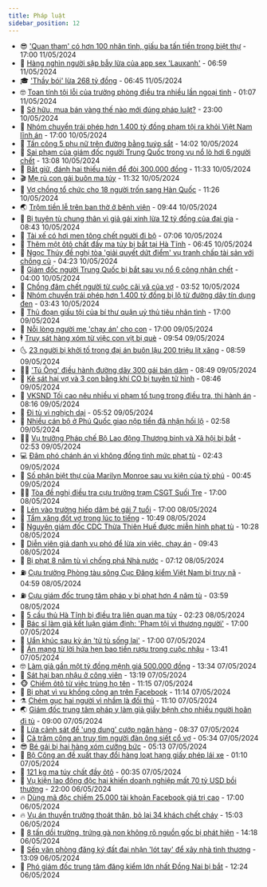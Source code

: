 ```yaml
---
title: Pháp luật
sidebar_position: 12
---
```


<!-- vnexpress-phap-luat:START -->
- 😎 [&#39;Quan tham&#39; có hơn 100 nhân tình, giấu ba tấn tiền trong biệt thự](https://vnexpress.net/quan-tham-co-hon-100-nhan-tinh-giau-ba-tan-tien-trong-biet-thu-4743760.html) - 17:00 11/05/2024
- 🥰 [Hàng nghìn người sập bẫy lừa của app sex &#39;Lauxanh&#39;](https://vnexpress.net/hang-nghin-nguoi-sap-bay-lua-cua-app-sex-lauxanh-4744823.html) - 06:59 11/05/2024
- 🎓 [&#39;Thầy bói&#39; lừa 268 tỷ đồng](https://vnexpress.net/thay-boi-lua-268-ty-dong-hang-chuc-nguoi-4744862.html) - 06:45 11/05/2024
- 🤓 [Toan tính tội lỗi của trưởng phòng điều tra nhiều lần ngoại tình](https://vnexpress.net/toan-tinh-sau-nhung-cuoc-tinh-cua-truong-phong-dieu-tra-ham-sac-duc-4744695.html) - 01:07 11/05/2024
- 🎊 [Sở hữu, mua bán vàng thế nào mới đúng pháp luật?](https://vnexpress.net/ban-co-biet-quy-dinh-phap-luat-ve-so-huu-mua-ban-vang-4744597.html) - 23:00 10/05/2024
- 🙉 [Nhóm chuyển trái phép hơn 1.400 tỷ đồng phạm tội ra khỏi Việt Nam lĩnh án](https://vnexpress.net/nhom-chuyen-trai-phep-hon-1-400-ty-dong-pham-toi-ra-khoi-viet-nam-linh-an-4744646.html) - 17:00 10/05/2024
- 🤡 [Tấn công 5 phụ nữ trên đường bằng tuýp sắt](https://vnexpress.net/tan-cong-5-phu-nu-tren-duong-bang-tuyp-sat-4744656.html) - 14:02 10/05/2024
- 🗽 [Sai phạm của giám đốc người Trung Quốc trong vụ nổ lò hơi 6 người chết](https://vnexpress.net/sai-pham-cua-giam-doc-nguoi-trung-quoc-trong-vu-no-lo-hoi-6-nguoi-chet-4744650.html) - 13:08 10/05/2024
- 🌋 [Bắt giữ, đánh hai thiếu niên để đòi 300.000 đồng](https://vnexpress.net/bat-giu-danh-hai-thieu-nien-de-doi-300-000-dong-4744638.html) - 11:33 10/05/2024
- 🎬 [Mẹ rủ con gái buôn ma túy](https://vnexpress.net/me-ru-con-gai-buon-ma-tuy-4744615.html) - 11:32 10/05/2024
- 💯 [Vợ chồng tổ chức cho 18 người trốn sang Hàn Quốc](https://vnexpress.net/vo-chong-to-chuc-cho-18-nguoi-tron-sang-han-quoc-4744632.html) - 11:26 10/05/2024
- 🌏 [Trộm tiền lễ trên ban thờ ở bệnh viện](https://video.vnexpress.net/trom-tien-le-tren-ban-tho-o-benh-vien-4744452.html) - 09:44 10/05/2024
- 🌊 [Bị tuyên tù chung thân vì giả gái xinh lừa 12 tỷ đồng của đại gia](https://vnexpress.net/bi-tuyen-tu-chung-than-vi-gia-gai-xinh-lua-12-ty-dong-cua-dai-gia-4744544.html) - 08:43 10/05/2024
- 💂 [Tài xế có hơi men tông chết người đi bộ](https://vnexpress.net/tai-xe-co-hoi-men-tong-chet-nguoi-di-bo-cung-chieu-4744447.html) - 07:06 10/05/2024
- 🎡 [Thêm một ôtô chất đầy ma túy bị bắt tại Hà Tĩnh](https://vnexpress.net/them-mot-oto-chat-day-ma-tuy-bi-bat-tai-ha-tinh-4744448.html) - 06:45 10/05/2024
- 🫶 [Ngọc Thúy đề nghị tòa &#39;giải quyết dứt điểm&#39; vụ tranh chấp tài sản với chồng cũ](https://vnexpress.net/ngoc-thuy-de-nghi-toa-giai-quyet-dut-diem-vu-tranh-chap-tai-san-voi-chong-cu-4744374.html) - 04:23 10/05/2024
- 🐲 [Giám đốc người Trung Quốc bị bắt sau vụ nổ 6 công nhân chết](https://vnexpress.net/giam-doc-nguoi-trung-quoc-bi-bat-sau-vu-no-6-cong-nhan-chet-4744396.html) - 04:00 10/05/2024
- 🚀 [Chồng đâm chết người từ cuộc cãi vã của vợ](https://vnexpress.net/chong-dam-chet-nguoi-tu-cuoc-cai-va-cua-vo-4744328.html) - 03:52 10/05/2024
- 🎊 [Nhóm chuyển trái phép hơn 1.400 tỷ đồng bị lộ từ đường dây tín dụng đen](https://vnexpress.net/nhom-chuyen-trai-phep-hon-1-400-ty-dong-bi-lo-tu-duong-day-tin-dung-den-4744184.html) - 03:43 10/05/2024
- 🤗 [Thủ đoạn giấu tội của bí thư quận uỷ thủ tiêu nhân tình](https://vnexpress.net/thu-doan-giau-toi-cua-bi-thu-quan-uy-thu-tieu-nhan-tinh-4744192.html) - 17:00 09/05/2024
- 🗽 [Nỗi lòng người mẹ &#39;chạy án&#39; cho con](https://vnexpress.net/noi-long-nguoi-me-chay-an-cho-con-4744007.html) - 17:00 09/05/2024
- 🕴 [Truy sát hàng xóm từ việc con vịt bị què](https://vnexpress.net/truy-sat-hang-xom-tu-viec-con-vit-bi-que-4744112.html) - 09:54 09/05/2024
- 🌜 [23 người bị khởi tố trong đại án buôn lậu 200 triệu lít xăng](https://vnexpress.net/23-nguoi-bi-khoi-to-trong-dai-an-buon-lau-200-trieu-lit-xang-4744085.html) - 08:59 09/05/2024
- 🧑‍🏫 [&#39;Tú Ông&#39; điều hành đường dây 300 gái bán dâm](https://vnexpress.net/tu-ong-dieu-hanh-duong-day-300-gai-ban-dam-4743997.html) - 08:49 09/05/2024
- 🦩 [Kẻ sát hại vợ và 3 con bằng khí CO bị tuyên tử hình](https://vnexpress.net/ke-sat-hai-vo-va-3-con-bang-khi-co-bi-tuyen-tu-hinh-4744076.html) - 08:46 09/05/2024
- 💼 [VKSND Tối cao nêu nhiều vi phạm tố tụng trong điều tra, thi hành án](https://vnexpress.net/vksnd-toi-cao-neu-nhieu-vi-pham-to-tung-trong-dieu-tra-giam-giu-4743964.html) - 08:16 09/05/2024
- 💫 [Đi tù vì nghịch dại](https://vnexpress.net/di-tu-vi-nghich-dai-4743986.html) - 05:52 09/05/2024
- 🦅 [Nhiều cán bộ ở Phú Quốc giao nộp tiền đã nhận hối lộ](https://vnexpress.net/nhieu-can-bo-o-phu-quoc-giao-nop-tien-da-nhan-hoi-lo-4743819.html) - 02:58 09/05/2024
- 🧑‍💻 [Vụ trưởng Pháp chế Bộ Lao động Thương binh và Xã hội bị bắt](https://vnexpress.net/vu-truong-phap-che-bo-lao-dong-thuong-binh-va-xa-hoi-bi-bat-4743888.html) - 02:53 09/05/2024
- 💻 [Đâm phó chánh án vì không đồng tình mức phạt tù](https://vnexpress.net/khoi-to-nguoi-dam-pho-chanh-an-vi-khong-dong-tinh-muc-phat-tu-4743818.html) - 02:43 09/05/2024
- 🤠 [Số phận biệt thự của Marilyn Monroe sau vụ kiện của tỷ phú](https://vnexpress.net/so-phan-biet-thu-cua-marilyn-monroe-sau-vu-kien-cua-ty-phu-4743751.html) - 00:45 09/05/2024
- 🧑‍🏫 [Tòa đề nghị điều tra cựu trưởng trạm CSGT Suối Tre](https://vnexpress.net/toa-de-nghi-dieu-tra-cuu-truong-tram-csgt-suoi-tre-4743745.html) - 17:00 08/05/2024
- 🌈 [Lẻn vào trường hiếp dâm bé gái 7 tuổi](https://vnexpress.net/len-vao-truong-hiep-dam-be-gai-7-tuoi-4743742.html) - 17:00 08/05/2024
- 🌮 [Tẩm xăng đốt vợ trong lúc to tiếng](https://vnexpress.net/tam-xang-dot-vo-trong-luc-to-tieng-4743691.html) - 10:49 08/05/2024
- 🐲 [Nguyên giám đốc CDC Thừa Thiên Huế được miễn hình phạt tù](https://vnexpress.net/nguyen-giam-doc-cdc-thua-thien-hue-duoc-mien-hinh-phat-tu-4743664.html) - 10:28 08/05/2024
- 🧰 [Diễn viên giả danh vụ phó để lừa xin việc, chạy án](https://vnexpress.net/lay-danh-dien-vien-canh-sat-hinh-su-de-lua-xin-viec-chay-an-4743611.html) - 09:43 08/05/2024
- 💄 [Bị phạt 8 năm tù vì chống phá Nhà nước](https://vnexpress.net/bi-phat-8-nam-tu-vi-chong-pha-nha-nuoc-4743551.html) - 07:12 08/05/2024
- ⛽️ [Cựu trưởng Phòng tàu sông Cục Đăng kiểm Việt Nam bị truy nã](https://vnexpress.net/cuu-truong-phong-tau-song-cuc-dang-kiem-viet-nam-bi-truy-na-4743472.html) - 04:59 08/05/2024
- ⛽️ [Cựu giám đốc trung tâm pháp y bị phạt hơn 4 năm tù](https://vnexpress.net/cuu-giam-doc-trung-tam-phap-y-bi-phat-hon-4-nam-tu-4743392.html) - 03:59 08/05/2024
- 💂 [5 cầu thủ Hà Tĩnh bị điều tra liên quan ma túy](https://vnexpress.net/4-cau-thu-ha-tinh-bi-dieu-tra-lien-quan-ma-tuy-4742517.html) - 02:23 08/05/2024
- 🤔 [Bác sĩ làm giả kết luận giám định: &#39;Phạm tội vì thương người&#39;](https://vnexpress.net/bac-si-lam-gia-ket-luan-giam-dinh-pham-toi-vi-thuong-nguoi-4743246.html) - 17:00 07/05/2024
- 🧐 [Uẩn khúc sau kỳ án &#39;tử tù sống lại&#39;](https://vnexpress.net/uan-khuc-sau-ky-an-tu-tu-song-lai-4743226.html) - 17:00 07/05/2024
- 🎃 [Án mạng từ lời hứa hẹn bao tiền rượu trong cuộc nhậu](https://vnexpress.net/an-mang-tu-loi-hua-hen-bao-tien-ruou-trong-cuoc-nhau-4743259.html) - 13:41 07/05/2024
- 🤓 [Làm giả gần một tỷ đồng mệnh giá 500.000 đồng](https://vnexpress.net/lam-gia-hang-ty-dong-menh-gia-500-000-dong-o-da-nang-4743263.html) - 13:34 07/05/2024
- 💃 [Sát hại bạn nhậu ở công viên](https://vnexpress.net/sat-hai-ban-nhau-o-cong-vien-4743260.html) - 13:19 07/05/2024
- 🐵 [Chiếm ôtô từ việc trùng họ tên](https://vnexpress.net/chiem-oto-mercedes-c250-tu-viec-trung-ho-ten-4743223.html) - 11:15 07/05/2024
- 🤖 [Bị phạt vì vu khống công an trên Facebook](https://vnexpress.net/bi-phat-vi-vu-khong-cong-an-tren-facebook-4743244.html) - 11:14 07/05/2024
- ⚗️ [Chém gục hai người vì nhầm là đối thủ](https://vnexpress.net/chem-guc-hai-nguoi-vi-nham-la-doi-thu-4743153.html) - 11:10 07/05/2024
- 🌏 [Giám đốc trung tâm pháp y làm giả giấy bệnh cho nhiều người hoãn đi tù](https://vnexpress.net/giam-doc-trung-tam-phap-y-lam-gia-giay-benh-cho-nhieu-nguoi-hoan-di-tu-4743041.html) - 09:00 07/05/2024
- 🦆 [Lừa cảnh sát để &#39;ung dung&#39; cướp ngân hàng](https://vnexpress.net/lua-canh-sat-de-ung-dung-cuop-ngan-hang-4743054.html) - 08:37 07/05/2024
- 🐎 [Cả trăm công an truy tìm người đàn ông siết cổ vợ](https://vnexpress.net/ca-tram-cong-an-truy-tim-nguoi-dan-ong-siet-co-vo-4742915.html) - 05:34 07/05/2024
- 😎 [Bé gái bị hai hàng xóm cưỡng bức](https://vnexpress.net/be-gai-bi-hai-hang-xom-cuong-buc-4742959.html) - 05:13 07/05/2024
- 💪 [Bộ Công an đề xuất thay đổi hàng loạt hạng giấy phép lái xe](https://vnexpress.net/bo-cong-an-de-xuat-thay-doi-hang-loat-hang-giay-phep-lai-xe-4742667.html) - 01:10 07/05/2024
- 🤡 [121 kg ma túy chất đầy ôtô](https://vnexpress.net/121-kg-ma-tuy-chat-day-oto-4742810.html) - 00:35 07/05/2024
- 🌁 [Vụ kiện lao động độc hại khiến doanh nghiệp mất 70 tỷ USD bồi thường](https://vnexpress.net/vu-kien-lao-dong-doc-hai-khien-doanh-nghiep-mat-70-ty-usd-boi-thuong-4742576.html) - 22:00 06/05/2024
- 🔥 [Dùng mã độc chiếm 25.000 tài khoản Facebook giá trị cao](https://vnexpress.net/dung-ma-doc-chiem-25-000-tai-khoan-facebook-gia-tri-cao-4742784.html) - 17:00 06/05/2024
- 🔥 [Vụ án thuyền trưởng thoát thân, bỏ lại 34 khách chết cháy](https://vnexpress.net/thuyen-truong-nhay-xuong-bien-thoat-than-bo-lai-34-khach-chet-chay-4742781.html) - 15:03 06/05/2024
- 👺 [8 tấn dồi trường, trứng gà non không rõ nguồn gốc bị phát hiện](https://vnexpress.net/8-tan-doi-truong-trung-ga-non-khong-ro-nguon-goc-bi-phat-hien-4742774.html) - 14:18 06/05/2024
- 🎊 [Sếp văn phòng đăng ký đất đai nhận &#39;lót tay&#39; để xây nhà tình thương](https://vnexpress.net/sep-van-phong-dang-ky-dat-dai-nhan-lot-tay-de-xay-nha-tinh-thuong-4742749.html) - 13:09 06/05/2024
- 🎊 [Phó giám đốc trung tâm đăng kiểm lớn nhất Đồng Nai bị bắt](https://vnexpress.net/pho-giam-doc-trung-tam-dang-kiem-lon-nhat-dong-nai-bi-bat-4742751.html) - 12:24 06/05/2024<!-- vnexpress-phap-luat:END -->
